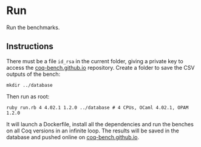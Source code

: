 # Run
Run the benchmarks.

## Instructions
There must be a file `id_rsa` in the current folder, giving a private key to access the [coq-bench.github.io](https://github.com/coq-bench/coq-bench.github.io) repository. Create a folder to save the CSV outputs of the bench:

    mkdir ../database

Then run as root:

    ruby run.rb 4 4.02.1 1.2.0 ../database # 4 CPUs, OCaml 4.02.1, OPAM 1.2.0

It will launch a Dockerfile, install all the dependencies and run the benches on all Coq versions in an infinite loop. The results will be saved in the database and pushed online on [coq-bench.github.io](https://github.com/coq-bench/coq-bench.github.io).
